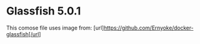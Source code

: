 # Glassfish 5.0.1

This comose file uses image from: [url]https://github.com/Ernyoke/docker-glassfish[/url]